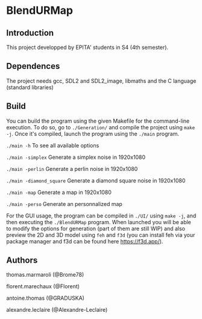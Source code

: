 # BlendURMap

## Introduction

This project developped by EPITA' students in S4 (4th semester).

## Dependences

The project needs gcc, SDL2 and SDL2_image, libmaths and the C language (standard libraries)

## Build

You can build the program using the given Makefile for the command-line execution. To do so, go to `./Generation/` and compile the project using `make -j`. Once it's compiled, launch the program using the `./main` program.

`./main -h` To see all available options

`./main -simplex` Generate a simplex noise in 1920x1080

`./main -perlin` Generate a perlin noise in 1920x1080

`./main -diamond_square` Generate a diamond square noise in 1920x1080

`./main -map` Generate a map in 1920x1080

`./main -perso` Generate an personnalized map

For the GUI usage, the program can be compiled in `./UI/` using `make -j`, and then executing the `./BlendURMap` program. When launched you will be able to modify the options for generation (part of them are still WIP) and also preview the 2D and 3D model using `feh` and `f3d` (you can install feh via your package manager and f3d can be found here https://f3d.app/).


## Authors

thomas.marmaroli (@Brome78)

florent.marechaux (@Florent)

antoine.thomas (@GRADUSKA)

alexandre.leclaire (@Alexandre-Leclaire)
